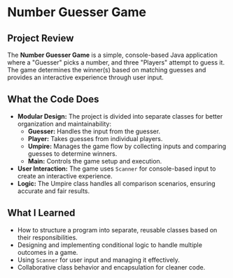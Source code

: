 <!DOCTYPE html>
<html lang="en">
<head>
  <meta charset="UTF-8">
  <meta name="viewport" content="width=device-width, initial-scale=1.0">
  <title>Number Guesser Game Review</title>
</head>
<body>
  <div class="container">
    <h1>Number Guesser Game</h1>
    <section>
      <h2>Project Review</h2>
      <p>The <strong>Number Guesser Game</strong> is a simple, console-based Java application where a "Guesser" picks a number, and three "Players" attempt to guess it. The game determines the winner(s) based on matching guesses and provides an interactive experience through user input.</p>
    </section>
    <section>
      <h2>What the Code Does</h2>
      <ul>
        <li><strong>Modular Design:</strong> The project is divided into separate classes for better organization and maintainability:
          <ul>
            <li><strong>Guesser:</strong> Handles the input from the guesser.</li>
            <li><strong>Player:</strong> Takes guesses from individual players.</li>
            <li><strong>Umpire:</strong> Manages the game flow by collecting inputs and comparing guesses to determine winners.</li>
            <li><strong>Main:</strong> Controls the game setup and execution.</li>
          </ul>
        </li>
        <li><strong>User Interaction:</strong> The game uses <code>Scanner</code> for console-based input to create an interactive experience.</li>
        <li><strong>Logic:</strong> The Umpire class handles all comparison scenarios, ensuring accurate and fair results.</li>
      </ul>
    </section>
    <section>
      <h2>What I Learned</h2>
      <ul>
        <li>How to structure a program into separate, reusable classes based on their responsibilities.</li>
        <li>Designing and implementing conditional logic to handle multiple outcomes in a game.</li>
        <li>Using <code>Scanner</code> for user input and managing it effectively.</li>
        <li>Collaborative class behavior and encapsulation for cleaner code.</li>
      </ul>
    </section>
  </div>
</body>
</html>
